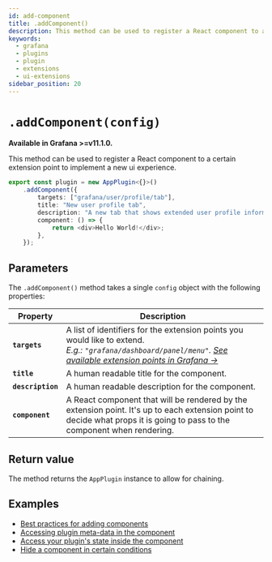 ```yaml
---
id: add-component
title: .addComponent()
description: This method can be used to register a React component to a certain extension point to implement a new ui experience.
keywords:
  - grafana
  - plugins
  - plugin
  - extensions
  - ui-extensions
sidebar_position: 20
---
```


# `.addComponent(config)`

**Available in Grafana >=v11.1.0.**

This method can be used to register a React component to a certain extension point to implement a new ui experience.

```typescript
export const plugin = new AppPlugin<{}>()
    .addComponent({
        targets: ["grafana/user/profile/tab"],
        title: "New user profile tab",
        description: "A new tab that shows extended user profile information",
        component: () => {
            return <div>Hello World!</div>;
        },
    });
```

## Parameters

The `.addComponent()` method takes a single `config` object with the following properties:

| Property          | Description                                                                                                                                                                                                              |
| ----------------- | ------------------------------------------------------------------------------------------------------------------------------------------------------------------------------------------------------------------------ |
| **`targets`**     | A list of identifiers for the extension points you would like to extend. <br /> _E.g.: `"grafana/dashboard/panel/menu"`. [See available extension points in Grafana &rarr;](#available-extension-points-within-grafana)_ |
| **`title`**       | A human readable title for the component.                                                                                                                                                                                |
| **`description`** | A human readable description for the component.                                                                                                                                                                          |
| **`component`**   | A React component that will be rendered by the extension point. It's up to each extension point to decide what props it is going to pass to the component when rendering.                                                |

## Return value

The method returns the `AppPlugin` instance to allow for chaining.

## Examples

- [Best practices for adding components](../../tutorials/ui-extensions/register-extensions.md#best-practices-for-adding-components)
- [Accessing plugin meta-data in the component](../../tutorials/ui-extensions/register-extensions.md#accessing-plugin-meta-in-a-component)
- [Access your plugin's state inside the component](../../tutorials/ui-extensions/register-extensions.md#access-plugin-state-in-a-component)
- [Hide a component in certain conditions](../../tutorials/ui-extensions/register-extensions.md#hide-a-component-in-certain-conditions)
